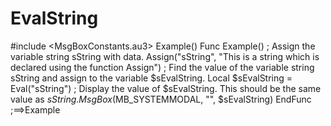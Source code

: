 # EvalString
#include &lt;MsgBoxConstants.au3>  Example()  Func Example()         ; Assign the variable string sString with data.         Assign("sString", "This is a string which is declared using the function Assign")          ; Find the value of the variable string sString and assign to the variable $sEvalString.         Local $sEvalString = Eval("sString")          ; Display the value of $sEvalString. This should be the same value as $sString.         MsgBox($MB_SYSTEMMODAL, "", $sEvalString) EndFunc   ;==>Example
